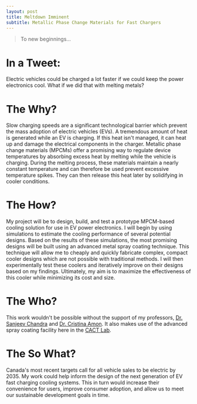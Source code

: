 ```yaml
---
layout: post
title: Meltdown Imminent
subtitle: Metallic Phase Change Materials for Fast Chargers
---
```


> To new beginnings...

# In a Tweet:
Electric vehicles could be charged a lot faster if we could keep the power electronics cool. What if we did that with melting metals?


# The Why?
Slow charging speeds are a significant technological barrier which prevent the mass adoption of electric vehicles (EVs). A tremendous amount of heat is generated while an EV is charging. If this heat isn't managed, it can heat up and damage the electrical components in the charger. Metallic phase change materials (MPCMs) offer a promising way to regulate device temperatures by absorbing excess heat by melting while the vehicle is charging. During the melting process, these materials maintain a nearly constant temperature and can therefore be used prevent excessive temperature spikes. They can then release this heat later by solidifying in cooler conditions.

# The How?
My project will be to design, build, and test a prototype MPCM-based cooling solution for use in EV power electronics. I will begin by using simulations to estimate the cooling performance of several potential designs. Based on the results of these simulations, the most promising designs will be built using an advanced metal spray coating technique. This technique will allow me to cheaply and quickly fabricate complex, compact cooler designs which are not possible with traditional methods. I will then experimentally test these coolers and iteratively improve on their designs based on my findings. Ultimately, my aim is to maximize the effectiveness of this cooler while minimizing its cost and size.

# The Who?
This work wouldn't be possible without the support of my professors, [Dr. Sanjeev Chandra](https://www.mie.utoronto.ca/faculty_staff/chandra/) and [Dr. Cristina Amon](https://www.mie.utoronto.ca/faculty_staff/amon/). It also makes use of the advanced spray coating facility here in the [CACT Lab](http://cact.utoronto.ca).

# The So What?
Canada's most recent targets call for all vehicle sales to be electric by 2035. My work could help inform the design of the next generation of EV fast charging cooling systems. This in turn would increase their convenience for users, improve consumer adoption, and allow us to meet our sustainable development goals in time.